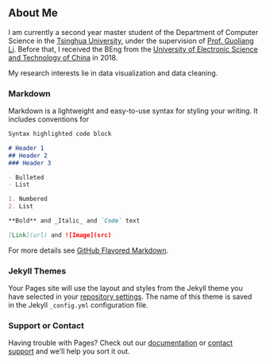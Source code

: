 ## About Me

I am currently a second year master student of the Department of Computer Science in the [Tsinghua University](https://www.tsinghua.edu.cn/), under the supervision of [Prof. Guoliang Li](http://dbgroup.cs.tsinghua.edu.cn/ligl/). Before that, I received the BEng from the [University of Electronic Science and Technology of China](http://www.uestc.edu.cn/) in 2018.

My research interests lie in data visualization and data cleaning.


### Markdown

Markdown is a lightweight and easy-to-use syntax for styling your writing. It includes conventions for

```markdown
Syntax highlighted code block

# Header 1
## Header 2
### Header 3

- Bulleted
- List

1. Numbered
2. List

**Bold** and _Italic_ and `Code` text

[Link](url) and ![Image](src)
```

For more details see [GitHub Flavored Markdown](https://guides.github.com/features/mastering-markdown/).

### Jekyll Themes

Your Pages site will use the layout and styles from the Jekyll theme you have selected in your [repository settings](https://github.com/Thanksyy/test/settings). The name of this theme is saved in the Jekyll `_config.yml` configuration file.

### Support or Contact

Having trouble with Pages? Check out our [documentation](https://help.github.com/categories/github-pages-basics/) or [contact support](https://github.com/contact) and we’ll help you sort it out.
